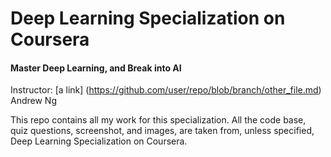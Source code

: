 # Deep Learning Specialization on Coursera
#### Master Deep Learning, and Break into AI

Instructor: [a link] (https://github.com/user/repo/blob/branch/other_file.md) Andrew Ng

This repo contains all my work for this specialization. All the code base, quiz questions, screenshot, and images, are taken from, unless specified, Deep Learning Specialization on Coursera.
